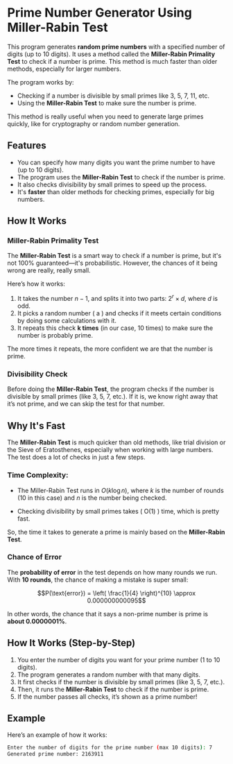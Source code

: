 # Prime Number Generator Using Miller-Rabin Test

This program generates **random prime numbers** with a specified number of digits (up to 10 digits). It uses a method called the **Miller-Rabin Primality Test** to check if a number is prime. This method is much faster than older methods, especially for larger numbers.

The program works by:
- Checking if a number is divisible by small primes like 3, 5, 7, 11, etc.
- Using the **Miller-Rabin Test** to make sure the number is prime.

This method is really useful when you need to generate large primes quickly, like for cryptography or random number generation.

## Features

- You can specify how many digits you want the prime number to have (up to 10 digits).
- The program uses the **Miller-Rabin Test** to check if the number is prime.
- It also checks divisibility by small primes to speed up the process.
- It's **faster** than older methods for checking primes, especially for big numbers.

## How It Works

### Miller-Rabin Primality Test

The **Miller-Rabin Test** is a smart way to check if a number is prime, but it's not 100% guaranteed—it's probabilistic. However, the chances of it being wrong are really, really small.

Here’s how it works:
1. It takes the number $n-1$, and splits it into two parts: $2^r \times d$, where $d$ is odd.
2. It picks a random number \( a \) and checks if it meets certain conditions by doing some calculations with it.
3. It repeats this check **k times** (in our case, 10 times) to make sure the number is probably prime.

The more times it repeats, the more confident we are that the number is prime.

### Divisibility Check

Before doing the **Miller-Rabin Test**, the program checks if the number is divisible by small primes (like 3, 5, 7, etc.). If it is, we know right away that it’s not prime, and we can skip the test for that number.

## Why It's Fast

The **Miller-Rabin Test** is much quicker than old methods, like trial division or the Sieve of Eratosthenes, especially when working with large numbers. The test does a lot of checks in just a few steps.

### Time Complexity:

- The Miller-Rabin Test runs in $O(k \log n)$, where $k$ is the number of rounds (10 in this case) and $n$ is the number being checked.

- Checking divisibility by small primes takes \( O(1) \) time, which is pretty fast.

So, the time it takes to generate a prime is mainly based on the **Miller-Rabin Test**.

### Chance of Error

The **probability of error** in the test depends on how many rounds we run. With **10 rounds**, the chance of making a mistake is super small:

$$P(\text{error}) = \left( \frac{1}{4} \right)^{10} \approx 0.000000000095$$




In other words, the chance that it says a non-prime number is prime is **about 0.0000001%**.

## How It Works (Step-by-Step)

1. You enter the number of digits you want for your prime number (1 to 10 digits).
2. The program generates a random number with that many digits.
3. It first checks if the number is divisible by small primes (like 3, 5, 7, etc.).
4. Then, it runs the **Miller-Rabin Test** to check if the number is prime.
5. If the number passes all checks, it’s shown as a prime number!

## Example

Here’s an example of how it works:

```bash
Enter the number of digits for the prime number (max 10 digits): 7
Generated prime number: 2163911
